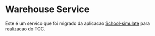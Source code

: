 # Warehouse Service

Este é um servico que foi migrado da aplicacao [School-simulate](https://github.com/FernandoCCNeto/school-simulate) para realizacao do TCC.
